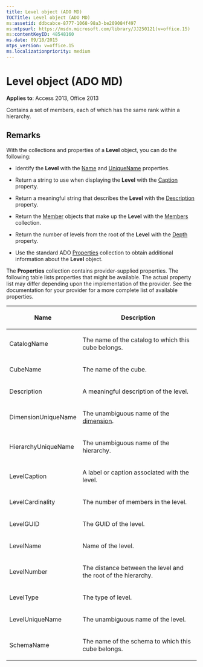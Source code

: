 ```yaml
---
title: Level object (ADO MD)
TOCTitle: Level object (ADO MD)
ms:assetid: ddbcabce-8777-1068-98a3-be209084f497
ms:mtpsurl: https://msdn.microsoft.com/library/JJ250121(v=office.15)
ms:contentKeyID: 48548160
ms.date: 09/18/2015
mtps_version: v=office.15
ms.localizationpriority: medium
---
```


# Level object (ADO MD)


**Applies to**: Access 2013, Office 2013

Contains a set of members, each of which has the same rank within a hierarchy.

## Remarks

With the collections and properties of a **Level** object, you can do the following:

  - Identify the **Level** with the [Name](name-property-ado-md.md) and [UniqueName](uniquename-property-ado-md.md) properties.

  - Return a string to use when displaying the **Level** with the [Caption](caption-property-ado-md.md) property.

  - Return a meaningful string that describes the **Level** with the [Description](description-property-ado-md.md) property.

  - Return the [Member](member-object-ado-md.md) objects that make up the **Level** with the [Members](members-collection-ado-md.md) collection.

  - Return the number of levels from the root of the **Level** with the [Depth](depth-property-ado-md.md) property.

  - Use the standard ADO [Properties](properties-collection-ado.md) collection to obtain additional information about the **Level** object.

The **Properties** collection contains provider-supplied properties. The following table lists properties that might be available. The actual property list may differ depending upon the implementation of the provider. See the documentation for your provider for a more complete list of available properties.

<table>
<colgroup>
<col />
<col />
</colgroup>
<thead>
<tr class="header">
<th><p>Name</p></th>
<th><p>Description</p></th>
</tr>
</thead>
<tbody>
<tr class="odd">
<td><p>CatalogName</p></td>
<td><p>The name of the catalog to which this cube belongs.</p></td>
</tr>
<tr class="even">
<td><p>CubeName</p></td>
<td><p>The name of the cube.</p></td>
</tr>
<tr class="odd">
<td><p>Description</p></td>
<td><p>A meaningful description of the level.</p></td>
</tr>
<tr class="even">
<td><p>DimensionUniqueName</p></td>
<td><p>The unambiguous name of the <a href="dimension-object-ado-md.md">dimension</a>.</p></td>
</tr>
<tr class="odd">
<td><p>HierarchyUniqueName</p></td>
<td><p>The unambiguous name of the hierarchy.</p></td>
</tr>
<tr class="even">
<td><p>LevelCaption</p></td>
<td><p>A label or caption associated with the level.</p></td>
</tr>
<tr class="odd">
<td><p>LevelCardinality</p></td>
<td><p>The number of members in the level.</p></td>
</tr>
<tr class="even">
<td><p>LevelGUID</p></td>
<td><p>The GUID of the level.</p></td>
</tr>
<tr class="odd">
<td><p>LevelName</p></td>
<td><p>Name of the level.</p></td>
</tr>
<tr class="even">
<td><p>LevelNumber</p></td>
<td><p>The distance between the level and the root of the hierarchy.</p></td>
</tr>
<tr class="odd">
<td><p>LevelType</p></td>
<td><p>The type of level.</p></td>
</tr>
<tr class="even">
<td><p>LevelUniqueName</p></td>
<td><p>The unambiguous name of the level.</p></td>
</tr>
<tr class="odd">
<td><p>SchemaName</p></td>
<td><p>The name of the schema to which this cube belongs.</p></td>
</tr>
</tbody>
</table>

